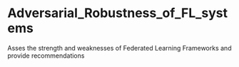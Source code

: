 # Adversarial_Robustness_of_FL_systems
Asses the strength and weaknesses of Federated Learning Frameworks and provide recommendations 

